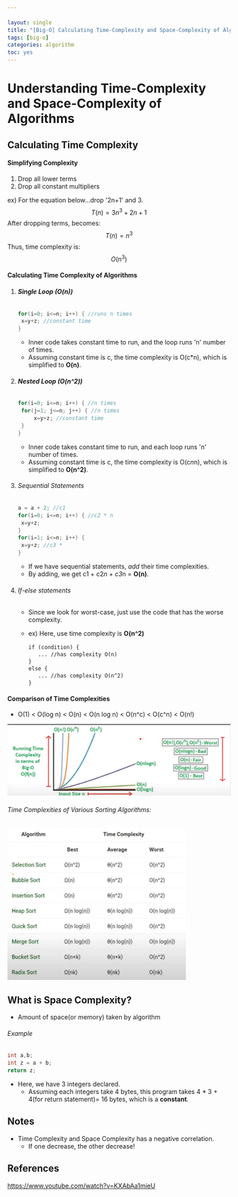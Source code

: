 ```yaml
---

layout: single
title: "[Big-O] Calculating Time-Complexity and Space-Complexity of Algorithms"
tags: [big-o]
categories: algorithm
toc: yes
---
```


# Understanding Time-Complexity and Space-Complexity of Algorithms

## Calculating Time Complexity

#### Simplifying Complexity

1. Drop all lower terms
2. Drop all constant multipliers

ex) For the equation below...drop '2n+1' and 3.
$$
T(n)=3n^3 +2n+1
$$
After dropping terms, becomes:
$$
T(n)=n^3
$$
Thus, time complexity is: 
$$
O(n^3)
$$

#### Calculating Time Complexity of Algorithms

1. ###### **Single Loop (O(n))**

   ```c++
   for(i=0; i<=n; i++) { //runs n times
   	x=y+z; //constant time
   }
   ```

   - Inner code takes constant time to run, and the loop runs 'n' number of times.
   - Assuming constant time is c, the time complexity is O(c*n), which is simplified to **O(n)**.

   

2. ###### **Nested Loop (O(n^2))**

   ```c++
   for(i=0; i<=n; i++) { //n times
   	for(j=1; j<=n; j++) { //n times
   		x=y+z; //constant time
   	}
   }
   ```

   - Inner code takes constant time to run, and each loop runs 'n' number of times.
   - Assuming constant time is c, the time complexity is O(c*n*n), which is simplified to **O(n^2)**.

3. ###### Sequential Statements

   ```c++
   a = a + 2; //c1
   for(i=0; i<=n; i++) { //c2 * n
   	x=y+z; 
   }
   for(i=1; i<=n; i++) { 
   	x=y+z; //c3 * 
   }
   ```

   - If we have sequential statements, *add* their time complexities.
   - By adding, we get c1 + c2*n + c3*n = **O(n)**.

4. ###### If-else statements

   - Since we look for worst-case, just use the code that has the worse complexity.

   - ex)  Here, use time complexity is **O(n^2)**

     ```
     if (condition) {
     	...	//has complexity O(n)
     }
     else {
     	...	//has complexity O(n^2)
     }
     ```



#### Comparison of Time Complexities

- O(1) < O(log n) < O(n) < O(n log n) < O(n^c) < O(c^n) < O(n!)

![image-20211201031447333](/images/2021-12-01-competitive-coding-2/image-20211201031447333.png)

###### Time Complexities of Various Sorting Algorithms:

![image-20211201031655832](/images/2021-12-01-competitive-coding-2/image-20211201031655832.png)



## What is Space Complexity?

- Amount of space(or memory) taken by algorithm

###### Example

```c++
int a,b;
int z = a + b;
return z;
```

- Here, we have 3 integers declared.
  - Assuming each integers take 4 bytes, this program takes 4 * 3 + 4(for return statement)= 16 bytes, which is a **constant**.

## Notes

- Time Complexity and Space Complexity has a negative correlation.
  - If one decrease, the other decrease!

## References

https://www.youtube.com/watch?v=KXAbAa1mieU